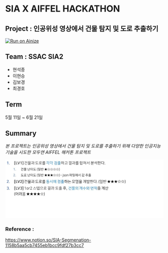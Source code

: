 # SIA X AIFFEL HACKATHON 

## Project : 인공위성 영상에서 건물 탐지 및 도로 추출하기 

[![Run on Ainize](https://ainize.ai/images/run_on_ainize_button.svg)](https://ainize.web.app/redirect?git_repo=https://github.com/ceuity/sia_project)


## Team : SSAC SIA2 

 - 현석종
 - 이현승
 - 김보경
 - 최경호

## Term

5월 11일 ~ 6월 21일 

## Summary 

*본 프로젝트는 인공위성 영상에서 건물 탐지 및 도로를 추출하기 위해 다양한 인공지능 기술을 시도한 모두연 AIFFEL 해커톤 프로젝트* 

![lv_img.png](https://github.com/seok-jong/SIA_project/blob/master/images/lv_img.png?raw=true)

### Reference : 

https://www.notion.so/SIA-Segmenation-1158b5aa5cb7455eb1bcc9fdf27b3cc7
